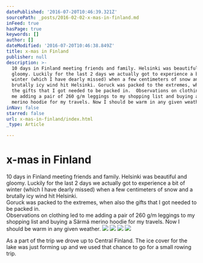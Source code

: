 ```yaml
---
datePublished: '2016-07-20T10:46:39.321Z'
sourcePath: _posts/2016-02-02-x-mas-in-finland.md
inFeed: true
hasPage: true
keywords: []
author: []
dateModified: '2016-07-20T10:46:38.849Z'
title: x-mas in Finland
publisher: null
description: >-
  10 days in Finland meeting friends and family. Helsinki was beautiful and
  gloomy. Luckily for the last 2 days we actually got to experience a bit of
  winter (which I have dearly missed) when a few centimeters of snow and a
  brutally icy wind hit Helsinki. Goruck was packed to the extremes, when also
  the gifts that I got needed to be packed in.  Observations on clothing led to
  me adding a pair of 260 g/m leggings to my shopping list and buying a Särmä
  merino hoodie for my travels. Now I should be warm in any given weather.
inNav: false
starred: false
url: x-mas-in-finland/index.html
_type: Article

---
```

# x-mas in Finland

10 days in Finland meeting friends and family. Helsinki was beautiful and gloomy. Luckily for the last 2 days we actually got to experience a bit of winter (which I have dearly missed) when a few centimeters of snow and a brutally icy wind hit Helsinki.  
Goruck was packed to the extremes, when also the gifts that I got needed to be packed in.   
Observations on clothing led to me adding a pair of 260 g/m leggings to my shopping list and buying a Särmä merino hoodie for my travels. Now I should be warm in any given weather.
![](https://s3-us-west-2.amazonaws.com/the-grid-img/p/9ba7563ade6f6d0b3869ebed79c9c5315a2636e4.jpg)
![](https://s3-us-west-2.amazonaws.com/the-grid-img/p/0400dca4e802bfb60c81e3c8c6e2d3bdab08cf79.jpg)
![](https://s3-us-west-2.amazonaws.com/the-grid-img/p/fcc02458bc2045fe11e99d554b6a457da332ae94.jpg)
![](https://s3-us-west-2.amazonaws.com/the-grid-img/p/82ed632c7952b05431932fef3b715ef7fd817d39.jpg)

As a part of the trip we drove up to Central Finland. The ice cover for the lake was just forming up and we used that chance to go for a small rowing trip.